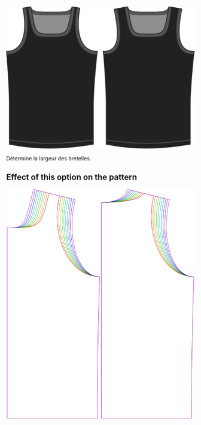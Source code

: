 ![L'option de largeur de bretelles sur Aaron](./shoulderstrapwidth.svg)

Détermine la largeur des bretelles.


## Effect of this option on the pattern
![This image shows the effect of this option by superimposing several variants that have a different value for this option](aaron_shoulderstrapwidth_sample.svg "Effect of this option on the pattern")